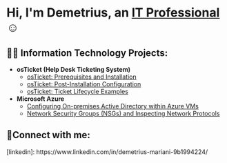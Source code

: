 <h1>Hi, I'm Demetrius, an <a href="https://www.linkedin.com/in/demetrius-mariani-9b1994224/">IT Professional</a>☺</h1>

<h2>👨‍💻 Information Technology Projects:</h2>

- <b>osTicket (Help Desk Ticketing System)</b>
  - [osTicket: Prerequisites and Installation](https://github.com/Demetrius289/osticket-prereqs)
  - [osTicket: Post-Installation Configuration](https://github.com/Demetrius289/osTicket-Post-Installation-Configuration)
  - [osTicket: Ticket Lifecycle Examples](https://github.com/Demetrius289/ticket-lifecycle)
- <b>Microsoft Azure</b>
  - [Configuring On-premises Active Directory within Azure VMs](https://github.com/Demetrius289/Configuring-On-premises-Active-Directory-within-Azure-VMs)
  - [Network Security Groups (NSGs) and Inspecting Network Protocols](https://github.com/Demetrius289/azure-network-protocols)

<h2>🤳Connect with me:</h2>
[linkedin]: https://www.linkedin.com/in/demetrius-mariani-9b1994224/
